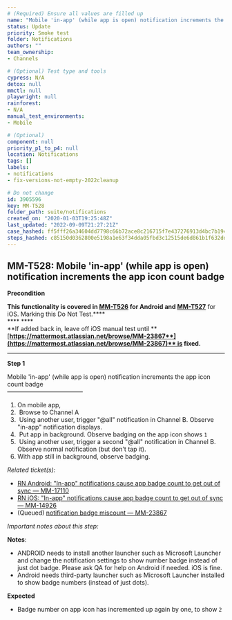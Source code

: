 ```yaml
---
# (Required) Ensure all values are filled up
name: "Mobile 'in-app' (while app is open) notification increments the app icon count badge"
status: Update
priority: Smoke test
folder: Notifications
authors: ""
team_ownership: 
- Channels

# (Optional) Test type and tools
cypress: N/A
detox: null
mmctl: null
playwright: null
rainforest: 
- N/A
manual_test_environments: 
- Mobile

# (Optional)
component: null
priority_p1_to_p4: null
location: Notifications
tags: []
labels: 
- notifications
- fix-versions-not-empty-2022cleanup

# Do not change
id: 3905596
key: MM-T528
folder_path: suite/notifications
created_on: "2020-01-03T19:25:48Z"
last_updated: "2022-09-09T21:27:21Z"
case_hashed: ff5fff26a34604dd7798c66b72ace8c216715f7e437276913d4bc7b19451772f2481903044cd4b28b6f47651f3823328
steps_hashed: c85150d0362800e5198a1e63f34dda05fbd3c12515de6d861b1f632ddef85eeb58e6bae32ff64369d700a31d85957a53
---
```


## MM-T528: Mobile 'in-app' (while app is open) notification increments the app icon count badge

**Precondition**

**This functionality is covered in [MM-T526](https://mattermost.atlassian.net/projects/MM?selectedItem=com.atlassian.plugins.atlassian-connect-plugin%3Acom.kanoah.test-manager__main-project-page#!/testCase/MM-T526) for Android and **[****MM-T527****](https://mattermost.atlassian.net/projects/MM?selectedItem=com.atlassian.plugins.atlassian-connect-plugin%3Acom.kanoah.test-manager__main-project-page#!/testCase/MM-T527)**** for iOS. Marking this Do Not Test.\*\*\*\*\
\*\*\*\* \*\*\*\*\
**If added back in, leave off iOS manual test until **[**https://mattermost.atlassian.net/browse/MM-23867**](https://mattermost.atlassian.net/browse/MM-23867)** is fixed.**

---

**Step 1**

Mobile 'in-app' (while app is open) notification increments the app icon count badge\
–––––––––––––––––––––––––

1. On mobile app,
2.  Browse to Channel A
3.  Using another user, trigger "@all" notification in Channel B. Observe "in-app" notification displays.
4.  Put app in background. Observe badging on the app icon shows `1`
5.  Using another user, trigger a second "@all" notification in Channel B. Observe normal notification (but don't tap it).
6. With app still in background, observe badging.

_Related ticket(s):_

- [RN Android: "In-app" notifications cause app badge count to get out of sync — MM-17110](https://mattermost.atlassian.net/browse/MM-17110)
- [RN iOS: "In-app" notifications cause app badge count to get out of sync — MM-14926](https://mattermost.atlassian.net/browse/MM-14926)
- (Queued) [notification badge miscount — MM-23867](https://mattermost.atlassian.net/browse/MM-23867)

_Important notes about this step:_

**Notes**:

- ANDROID needs to install another launcher such as Microsoft Launcher and change the notification settings to show number badge instead of just dot badge. Please ask QA for help on Android if needed. iOS is fine.
- Android needs third-party launcher such as Microsoft Launcher installed to show badge numbers (instead of just dots).

**Expected**

- Badge number on app icon has incremented up again by one, to show `2`
